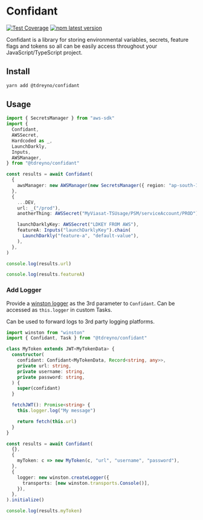 # Confidant

[![Test Coverage](https://api.codeclimate.com/v1/badges/bade509a61c126d7f488/test_coverage)](https://codeclimate.com/github/tdreyno/confidant/test_coverage)
[![npm latest version](https://img.shields.io/npm/v/@tdreyno/confidant/latest.svg)](https://www.npmjs.com/package/@tdreyno/confidant)

Confidant is a library for storing environmental variables, secrets, feature flags and tokens so all can be easily access throughout your JavaScript/TypeScript project.

## Install

```bash
yarn add @tdreyno/confidant
```

## Usage

```typescript
import { SecretsManager } from "aws-sdk"
import {
  Confidant,
  AWSSecret,
  Hardcoded as _,
  LaunchDarkly,
  Inputs,
  AWSManager,
} from "@tdreyno/confidant"

const results = await Confidant(
  {
    awsManager: new AWSManager(new SecretsManager({ region: "ap-south-1" })),
  },
  {
    ...DEV,
    url: _("/prod"),
    anotherThing: AWSSecret("MyViasat-TSUsage/PSM/serviceAccount/PROD"),

    launchDarklyKey: AWSSecret("LDKEY FROM AWS"),
    featureA: Inputs("launchDarklyKey").chain(
      LaunchDarkly("feature-a", "default-value"),
    ),
  },
)

console.log(results.url)

console.log(results.featureA)
```

### Add Logger

Provide a [winston logger](https://github.com/winstonjs/winston) as the 3rd parameter to `Confidant`. Can be accessed as `this.logger` in custom Tasks.

Can be used to forward logs to 3rd party logging platforms.

```typescript
import winston from "winston"
import { Confidant, Task } from "@tdreyno/confidant"

class MyToken extends JWT<MyTokenData> {
  constructor(
    confidant: Confidant<MyTokenData, Record<string, any>>,
    private url: string,
    private username: string,
    private password: string,
  ) {
    super(confidant)
  }

  fetchJWT(): Promise<string> {
    this.logger.log("My message")

    return fetch(this.url)
  }
}

const results = await Confidant(
  {},
  {
    myToken: c => new MyToken(c, "url", "username", "password"),
  },
  {
    logger: new winston.createLogger({
      transports: [new winston.transports.Console()],
    }),
  },
).initialize()

console.log(results.myToken)
```
